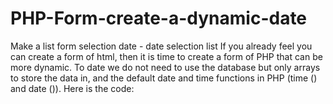# PHP-Form-create-a-dynamic-date
Make a list form selection date - date selection list  If you already feel you can create a form of html, then it is time to create a form of PHP that can be more dynamic. To date we do not need to use the database but only arrays to store the data in, and the default date and time functions in PHP (time () and date ()).  Here is the code:
